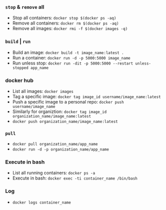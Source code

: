 ### `stop` & `remove` all
- Stop all containers: `docker stop $(docker ps -aq)`
- Remove all containers: `docker rm $(docker ps -aq)`
- Remove all images: `docker rmi -f $(docker images -q)`

### `build` | `run`
- Build an image: `docker build -t image_name:latest .` 
- Run a container: `docker run -d -p 5000:5000 image_name`
- Run unless stop: `docker run -dit -p 5000:5000 --restart unless-stopped app_name`

### docker hub
- List all images: `docker images`
- Tag a specific image: `docker tag image_id username/image_name:latest`
- Push a specific image to a personal repo: `docker push username/image_name`
- Similarly for organiztion: `docker tag image_id organization_name/image_name:latest`
- `docker push organization_name/image_name:latest`

### `pull`
- `docker pull organization_name/app_name`
- `docker run -d -p organization_name/app_name`

### Execute in bash
- List all running containers: `docker ps -a`
- Execute in bash: `docker exec -ti container_name /bin/bash`

### Log
- `docker logs container_name`

